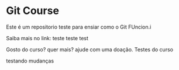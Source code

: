 # Git Course

Este é um repositorio teste para ensiar como o Git FUncion.i

Saiba mais no link: teste teste test

Gosto do curso? quer mais? ajude com uma doação. Testes do curso

testando mudanças
